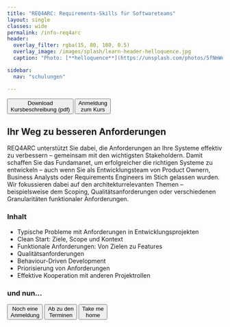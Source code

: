 ```yaml
---
title: "REQ4ARC: Requirements-Skills für Softwareteams"
layout: single
classes: wide
permalink: /info-req4arc
header:
  overlay_filter: rgba(15, 80, 180, 0.5)
  overlay_image: /images/splash/learn-header-helloquence.jpg
  caption: "Photo: [**helloquence**](https://unsplash.com/photos/5fNmWej4tAA)"

sidebar:
  nav: "schulungen"

---
```


<a href="/downloads/flyer-req4arc.pdf" target="_blank"><button class="button buttonReq4Arc">Download<br/>Kursbeschreibung (pdf)</button></a>
<a href="anmeldung"><button class="button buttonAnmeldung">Anmeldung<br/>zum Kurs</button></a>


## Ihr Weg zu besseren Anforderungen

REQ4ARC unterstützt Sie dabei, die Anforderungen an Ihre Systeme effektiv zu verbessern – gemeinsam mit den wichtigsten Stakeholdern. Damit schaffen Sie das Fundamanet, um erfolgreicher die richtigen Systeme zu entwickeln – auch wenn Sie als Entwicklungsteam von Product Ownern, Business Analysts oder Requirements Engineers im Stich gelassen wurden.
Wir fokussieren dabei auf den architekturrelevanten Themen – beispielsweise dem Scoping, Qualitätsanforderungen oder verschiedenen Granularitäten funktionaler Anforderungen.



### Inhalt
* Typische Probleme mit Anforderungen in Entwicklungsprojekten
* Clean Start: Ziele, Scope und Kontext
* Funktionale Anforderungen: Von Zielen zu Features
* Qualitätsanforderungen
* Behaviour-Driven Development
* Priorisierung von Anforderungen
* Effektive Kooperation mit anderen Projektrollen





### und nun...

<a href="anmeldung"><button class="button buttonAnmeldung">Noch eine<br>Anmeldung</button></a>
<a href="termine"><button class="button buttonRoyalBlue">Ab zu den<br>Terminen</button></a>
<a href="/"><button class="button buttonHome">Take me<br>home</button></a>

